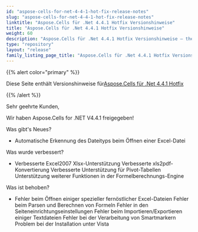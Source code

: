 ```yaml
---
id: "aspose-cells-for-net-4-4-1-hot-fix-release-notes"
slug: "aspose-cells-for-net-4-4-1-hot-fix-release-notes"
linktitle: "Aspose.Cells für .Net 4.4.1 Hotfix Versionshinweise"
title: "Aspose.Cells für .Net 4.4.1 Hotfix Versionshinweise"
weight: 60
description: "Aspose.Cells für .Net 4.4.1 Hotfix Versionshinweise – the latest updates and fixes."
type: "repository"
layout: "release"
family_listing_page_title: "Aspose.Cells für .Net 4.4.1 Hotfix Versionshinweise"
---
```

{{% alert color="primary" %}} 

 Diese Seite enthält Versionshinweise für[Aspose.Cells für .Net 4.4.1 Hotfix](https://releases.aspose.com/cells/net/new-releases/aspose.cells-for-.net-4.4.1-hot-fix/)

{{% /alert %}} 

 Sehr geehrte Kunden,

 Wir haben Aspose.Cells for .NET V4.4.1 freigegeben!

 Was gibt's Neues?

- Automatische Erkennung des Dateityps beim Öffnen einer Excel-Datei

 Was wurde verbessert?

- Verbesserte Excel2007 Xlsx-Unterstützung
Verbesserte xls2pdf-Konvertierung
 Verbesserte Unterstützung für Pivot-Tabellen
 Unterstützung weiterer Funktionen in der Formelberechnungs-Engine

 Was ist behoben?

- Fehler beim Öffnen einiger spezieller fernöstlicher Excel-Dateien
 Fehler beim Parsen und Berechnen von Formeln
 Fehler in den Seiteneinrichtungseinstellungen
 Fehler beim Importieren/Exportieren einiger Textdateien
 Fehler bei der Verarbeitung von Smartmarkern
 Problem bei der Installation unter Vista
